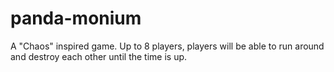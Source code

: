 # panda-monium

A "Chaos" inspired game. Up to 8 players, players will be able to run around and destroy each other until the time is up.
